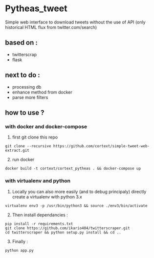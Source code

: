 # Pytheas_tweet
Simple web interface to download tweets without the use of API (only historical HTML flux from twitter.com/search)

## based on :
- twitterscrap
- flask

## next to do : 
* processing db 
* enhance method from docker
* parse more filters

## how to use ? 
### with docker and docker-compose

1. first git clone this repo
``` 
git clone --recursive https://github.com/cortext/simple-tweet-web-extract.git
```

2. run docker
```
docker build -t cortext/cortext_pytheas . && docker-compose up 
```


### with virtualenv and python 

1. Locally you can also more easily (and to debug principaly) directly create a virtualenv with python 3.x
```
virtualenv env3 -p /usr/bin/python3 && source ./env3/bin/activate
```

2. Then install dependancies :
``` 
pip install -r requirements.txt
git clone https://github.com/ikario404/twitterscraper.git
cd twitterscraper && python setup.py install && cd ..
```

3. Finally :
``` 
python app.py
```
